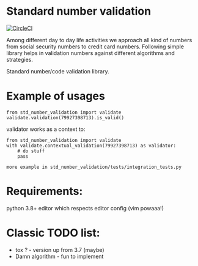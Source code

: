 # Standard number validation


[![CircleCI](https://circleci.com/gh/lgrabowski/std-number-validation.svg?style=shield)](https://circleci.com/gh/lgrabowski/std-number-validation)

Among different day to day life activities we approach all kind of numbers
from social security numbers to credit card numbers. 
Following simple library helps in validation numbers against different algorithms and strategies.


Standard number/code validation library. 

# Example of usages

```@python
from std_number_validation import validate 
validate.validation(79927398713).is_valid()
```
validator works as a context to:


```@python
from std_number_validation import validate 
with validate.contextual_validation(79927398713) as validator:
    # do stuff
    pass
```


```more example in std_number_validation/tests/integration_tests.py```

# Requirements:
python 3.8+ 
editor which respects editor config (vim powaaa!)



# Classic TODO list:
- tox ? - version up from 3.7 (maybe)
- Damn algorithm - fun to implement




        
